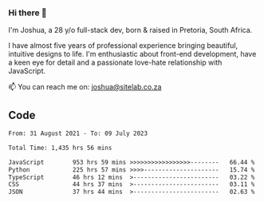 ### Hi there 👋

I'm Joshua, a 28 y/o full-stack dev, born & raised in Pretoria, South Africa. 

I have almost five years of professional experience bringing beautiful, intuitive designs to life. I'm enthusiastic about front-end development, have a keen eye for detail and a passionate love-hate relationship with JavaScript.

📫 You can reach me on: joshua@sitelab.co.za

## **Code**

<!--START_SECTION:waka-->

```txt
From: 31 August 2021 - To: 09 July 2023

Total Time: 1,435 hrs 56 mins

JavaScript        953 hrs 59 mins >>>>>>>>>>>>>>>>>--------   66.44 %
Python            225 hrs 57 mins >>>>---------------------   15.74 %
TypeScript        46 hrs 12 mins  >------------------------   03.22 %
CSS               44 hrs 37 mins  >------------------------   03.11 %
JSON              37 hrs 44 mins  >------------------------   02.63 %
```

<!--END_SECTION:waka-->
